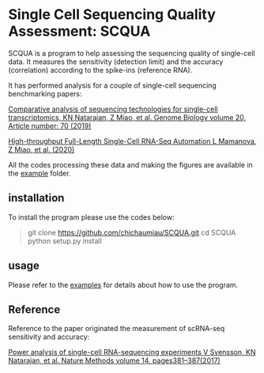# Single Cell Sequencing Quality Assessment: SCQUA

SCQUA is a program to help assessing the sequencing quality of single-cell data. It measures the sensitivity (detection limit) and the accuracy (correlation) according to the spike-ins (reference RNA).

It has performed analysis for a couple of single-cell sequencing benchmarking papers:

[Comparative analysis of sequencing technologies for single-cell transcriptomics, KN Natarajan, Z Miao, et al. Genome Biology volume 20, Article number: 70 (2019) ](https://genomebiology.biomedcentral.com/articles/10.1186/s13059-019-1676-5)

[High-throughput Full-Length Single-Cell RNA-Seq Automation L Mamanova, Z Miao, et al. (2020)]()

All the codes processing these data and making the figures are available in the [example](https://github.com/chichaumiau/SCQUA/tree/master/examples) folder.

## installation
To install the program please use the codes below:

> git clone https://github.com/chichaumiau/SCQUA.git
> cd SCQUA
> python setup.py install

## usage
Please refer to the [examples](https://github.com/chichaumiau/SCQUA/tree/master/examples) for details about how to use the program. 


## Reference
Reference to the paper originated the measurement of scRNA-seq sensitivity and accuracy:

[Power analysis of single-cell RNA-sequencing experiments
V Svensson, KN Natarajan, et al. Nature Methods volume 14, pages381–387(2017)](https://www.nature.com/articles/nmeth.4220)
